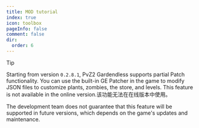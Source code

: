 ```yaml
---
title: MOD tutorial
index: true
icon: toolbox
pageInfo: false
comment: false
dir:
  order: 6
---
```


<script>
import { onMounted } from 'vue'
onMounted(() => {
  (window.adsbygoogle = window.adsbygoogle || []).push({});
})
</script>

> [!tip]
> Starting from version `0.2.8.1`, PvZ2 Gardendless supports partial Patch functionality. You can use the built-in GE Patcher in the game to modify JSON files to customize plants, zombies, the store, and levels. This feature is not available in the online version.该功能无法在在线版本中使用。
>
> The development team does not guarantee that this feature will be supported in future versions, which depends on the game's updates and maintenance.

<Catalog />

<ins class="adsbygoogle"
  style="display:block"
  data-ad-client="ca-pub-7637695321442015"
  data-ad-slot="7113006248"
  data-ad-format="auto"
  data-full-width-responsive="true"> </ins>
